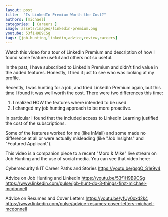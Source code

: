 ```yaml
---
layout: post
title:  "Is LinkedIn Premium Worth the Cost?"
authors: [michael]
categories: [ Careers ]
image: assets/images/linkedin-premium.png
youtube: 53f1H9B9CSg
tags: [job-hunting,linkedin,advice,review,careers]
---
```

Watch this video for a tour of LinkedIn Premium and description of how I found some feature useful and others not so useful.

In the past, I have subscribed to LinkedIn Premium and didn't find value in the added features. Honestly, I tried it just to see who was looking at my profile. 

Recently, I was hunting for a job, and tried LinkedIn Premium again, but this time I found it was well worth the cost. There were two differences this time:

1) I realized HOW the features where intended to be used
2) I changed my job hunting approach to be more proactive.

In particular I found that the included access to LinkedIn Learning justified the cost of the subscriptions. 

Some of the features worked for me (like InMail) and some made no difference at all or were actually misleading (like "Job Insights" and "Featured Applicant").

This video is a companion piece to a recent "Moro & Mike" live stream on Job Hunting and the use of social media. You can see that video here: 

Cybersecurity & IT Career Paths and Stories
  <https://youtu.be/gsgO_S1e9v4>

Advice on Job Hunting and LinkedIn
  <https://youtu.be/53f1H9B9CSg>
  <https://www.linkedin.com/pulse/job-hunt-do-3-things-first-michael-mcdonnell>

Advice on Resumes and Cover Letters
  <https://youtu.be/yfUy0xxd2k4>
  <https://www.linkedin.com/pulse/advice-resumes-cover-letters-michael-mcdonnell>
